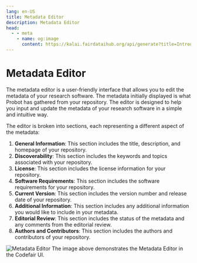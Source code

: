 ```yaml
---
lang: en-US
title: Metadata Editor
description: Metadata Editor
head:
  - - meta
    - name: og:image
      content: https://kalai.fairdataihub.org/api/generate?title=Introduction%20to%20the%20Codefair%20Portal&description=&app=codefair-docs&org=fairdataihub
---
```


# Metadata Editor

The metadata editor is a user-friendly interface that allows you to edit the metadata of your research software. The metadata initially displayed is what Probot has gathered from your repository. The editor is designed to help you input and update the metadata of your research software in a simple and intuitive way.

The editor is broken into sections, each representing a different aspect of the metadata:

1. **General Information**: This section includes the title, description, and homepage of your repository.
2. **Discoverability**: This section includes the keywords and topics associated with your repository.
3. **License**: This section includes the license information for your repository.
4. **Software Requirements**: This section includes the software requirements for your repository.
5. **Current Version**: This section includes the version number and release date of your repository.
6. **Additional Information**: This section includes any additional information you would like to include in your metadata.
7. **Editorial Review**: This section includes the status of the metadata and any comments from the editorial review.
8. **Authors and Contributors**: This section includes the authors and contributors of your repository.

![Metadata Editor](/metadata-editor.png)
The image above demonstrates the Metadata Editor in the Codefair UI.
